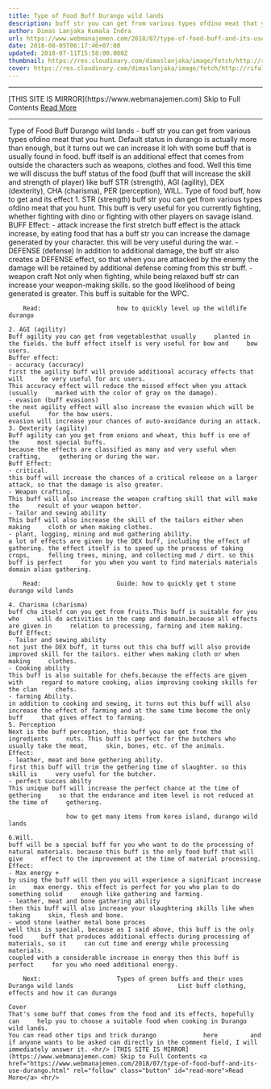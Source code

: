 ```yaml
---
title: Type of Food Buff Durango wild lands
description: buff str you can get from various types ofdino meat that you hunt.
author: Dimas Lanjaka Kumala Indra
url: https://www.webmanajemen.com/2018/07/type-of-food-buff-and-its-use-durango.html
date: 2018-08-05T06:17:46+07:00
updated: 2018-07-11T15:58:00.000Z
thumbnail: https://res.cloudinary.com/dimaslanjaka/image/fetch/http://rifaldy.com/wp-content/uploads/2018/05/durango.png
cover: https://res.cloudinary.com/dimaslanjaka/image/fetch/http://rifaldy.com/wp-content/uploads/2018/05/durango.png
---
```


<hr/> [THIS SITE IS MIRROR](https://www.webmanajemen.com) Skip to Full Contents <a href="https://www.webmanajemen.com/2018/07/type-of-food-buff-and-its-use-durango.html" rel="follow" class="button" id="read-more">Read More</a> <hr/> Type of Food Buff Durango wild lands - buff str you can get from various types ofdino meat that you hunt. Default status in durango is actually more than enough, but it turns out we can increase it loh with some buff that is usually found in food.
buff itself is an additional effect that comes from outside the characters such as weapons, clothes and food.
 Well this time we will discuss the buff status of the food (buff that will increase the skill and strength of player) like buff STR (strength), AGI (agility), DEX (dexterity), CHA (charisma), PER (perception), WILL.  
    Type of food buff, how to get and its effect 
    1. STR (strength) 
buff str you can get from various types ofdino    meat that you hunt. 
    This buff is very useful for you currently fighting, whether fighting with     dino or fighting with other players on savage island. 
    BUFF Effect: 
    - attack increase
    the first stretch buff effect is the attack increase, by eating food that     has a buff str you can increase the damage generated by your character. 
    this will be very useful during the war. 
    - DEFENSE (defense)
    In addition to additional damage, the buff str also creates a DEFENSE     effect, so that when you are attacked by the enemy the damage will be     retained by additional defense coming from this str buff. 
     - weapon craft
    Not only when fighting, while being relaxed buff str can increase your     weapon-making skills. 
    so the good likelihood of being generated is greater. This buff is suitable     for the WPC. 
    
        Read:                     how to quickly level up the wildlife durango             

    2. AGI (agility) 
    Buff agility you can get from vegetablesthat usually     planted in the fields. the buff effect itself is very useful for bow and     bow users. 
    Buffer effect: 
    - accuracy (accuracy)
    first the agility buff will provide additional accuracy effects that will     be very useful for arc users. 
    This accuracy effect will reduce the missed effect when you attack (usually     marked with the color of gray on the damage). 
    - evasion (buff evasions)
    the next agility effect will also increase the evasion which will be useful     for the bow users. 
    evasion will increase your chances of auto-avoidance during an attack. 
    3. Dexterity (agility) 
    Buff agility can you get from onions and wheat, this buff is one of the     most special buffs. 
    because the effects are classified as many and very useful when crafting,     gethering or during the war. 
    Buff Effect: 
    - critical.
    this buff will increase the chances of a critical release on a larger     attack, so that the damage is also greater. 
    - Weapon crafting.
    This buff will also increase the weapon crafting skill that will make the     result of your weapon better. 
    - Tailor and sewing ability
    This buff will also increase the skill of the tailors either when making     cloth or when making clothes. 
    - plant, logging, mining and mud gathering ability.
    a lot of effects are given by the DEX buff, including the effect of     gathering. the effect itself is to speed up the process of taking crops,     felling trees, mining, and collecting mud / dirt. so this buff is perfect     for you when you want to find materials materials domain alias gathering. 
    
        Read:                     Guide: how to quickly get t stone durango wild lands             

    4. Charisma (charisma) 
    buff cha itself can you get from fruits.This buff is suitable for you who     will do activities in the camp and domain.because all effects are given in     relation to processing, farming and item making. 
    Buff Effect: 
    - Tailor and sewing ability
    not just the DEX buff, it turns out this cha buff will also provide     improved skill for the tailors. either when making cloth or when making     clothes. 
    - Cooking ability
    This buff is also suitable for chefs.because the effects are given with     regard to mature cooking, alias improving cooking skills for the clan     chefs. 
    - farming Ability.
    in addition to cooking and sewing, it turns out this buff will also     increase the effect of farming and at the same time become the only buff     that gives effect to farming. 
    5. Perception 
    Next is the buff perception, this buff you can get from the ingredients     nuts. This buff is perfect for the butchers who usually take the meat,     skin, bones, etc. of the animals. 
    Effect: 
    - leather, meat and bone gethering ability.
    first this buff will trim the gethering time of slaughter. so this skill is     very useful for the butcher. 
    - perfect succes abilty
    This unique buff will increase the perfect chance at the time of gethering     so that the endurance and item level is not reduced at the time of     gethering. 
    
                    how to get many items from korea island, durango wild lands             

    6.Will. 
    buff will be a special buff for you who want to do the processing of     natural materials. because this buff is the only food buff that will give     effect to the improvement at the time of material processing. 
    Effect: 
    - Max energy +
    by using the buff will then you will experience a significant increase in     max energy. this effect is perfect for you who plan to do something solid     enough like gathering and farming. 
    - leather, meat and bone gathering ability
    then this buff will also increase your slaughtering skills like when taking     skin, flesh and bone. 
    - wood stone leather metal bone proces
    well this is special, because as I said above, this buff is the only food     buff that produces additional effects during processing of materials, so it     can cut time and energy while processing materials. 
    coupled with a considerable increase in energy then this buff is perfect     for you who need additional energy. 
    
        Next:                     Types of green buffs and their uses Durango wild lands                             List buff clothing, effects and how it can durango             

    Cover 
    That's some buff that comes from the food and its effects, hopefully can     help you to choose a suitable food when cooking in Durango wild lands. 
    You can read other tips and trick durango             here         and if anyone wants to be asked can directly in the comment field, I will     immediately answer it. <hr/> [THIS SITE IS MIRROR](https://www.webmanajemen.com) Skip to Full Contents <a href="https://www.webmanajemen.com/2018/07/type-of-food-buff-and-its-use-durango.html" rel="follow" class="button" id="read-more">Read More</a> <hr/>